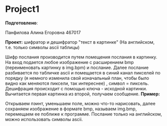 # Project1
__Подготовлено__:

Панфилова Алина Егоровна 467017

__Проект:__ шифратор и дешифратор "текст в картинке" (На английском, т.е. только символы ascii таблицы)

Шифр послания производится путем помещения послания в картинку. На вход подается любое изображение с расширением bmp (переименовать картинку в img.bpm) и послание. Далее послание разбивается по табличке ascii и помещается в синий канал пикселей по порядку (я немного изменила свой изначальный план, чтобы было видно как меняются пиксели, так интереснее) , символ = пиксель. Дешифрация происходит с помощью ключа - исходной картинки. Вычитается первая картинка из второй, получаем сообщение. 
__Пример:__

Открываем пэинт, уменьшаем поле, можно что-то нарисовать, далее сохраняем изображение в формате bmp, называем img.bmp, перемещаем ее поближе к программе. Послание только на английском, можно использовать символы ascii. 
